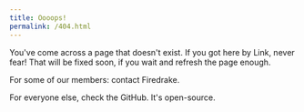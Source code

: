 ```yaml
---
title: Oooops!
permalink: /404.html
---
```

You've come across a page that doesn't exist. If you got here by Link, never fear! That will be fixed soon, if you wait and refresh the page enough.

For some of our members: contact Firedrake.

For everyone else, check the GitHub. It's open-source.
